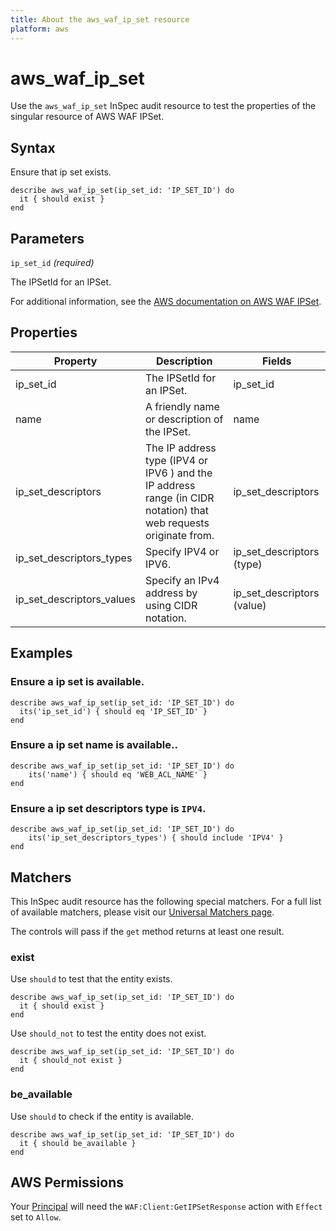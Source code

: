 ```yaml
---
title: About the aws_waf_ip_set resource
platform: aws
---
```


# aws_waf_ip_set

Use the `aws_waf_ip_set` InSpec audit resource to test the properties of the singular resource of AWS WAF IPSet.

## Syntax

Ensure that ip set exists.

    describe aws_waf_ip_set(ip_set_id: 'IP_SET_ID') do
      it { should exist }
    end

## Parameters

`ip_set_id` _(required)_

The IPSetId for an IPSet.

For additional information, see the [AWS documentation on AWS WAF IPSet](https://docs.aws.amazon.com/AWSCloudFormation/latest/UserGuide/aws-resource-waf-ipset.html).

## Properties

| Property | Description | Fields |
| --- | --- | --- |
| ip_set_id | The IPSetId for an IPSet. | ip_set_id |
| name | A friendly name or description of the IPSet. | name |
| ip_set_descriptors | The IP address type (IPV4 or IPV6 ) and the IP address range (in CIDR notation) that web requests originate from. | ip_set_descriptors |
| ip_set_descriptors_types | Specify IPV4 or IPV6. |  ip_set_descriptors (type) |
| ip_set_descriptors_values | Specify an IPv4 address by using CIDR notation. |  ip_set_descriptors (value) |

## Examples

### Ensure a ip set is available.

    describe aws_waf_ip_set(ip_set_id: 'IP_SET_ID') do
      its('ip_set_id') { should eq 'IP_SET_ID' }
    end

### Ensure a ip set name is available..

    describe aws_waf_ip_set(ip_set_id: 'IP_SET_ID') do
        its('name') { should eq 'WEB_ACL_NAME' }
    end

### Ensure a ip set descriptors type is `IPV4`.

    describe aws_waf_ip_set(ip_set_id: 'IP_SET_ID') do
        its('ip_set_descriptors_types') { should include 'IPV4' }
    end

## Matchers

This InSpec audit resource has the following special matchers. For a full list of available matchers, please visit our [Universal Matchers page](https://www.inspec.io/docs/reference/matchers/).

The controls will pass if the `get` method returns at least one result.

### exist

Use `should` to test that the entity exists.

    describe aws_waf_ip_set(ip_set_id: 'IP_SET_ID') do
      it { should exist }
    end

Use `should_not` to test the entity does not exist.

    describe aws_waf_ip_set(ip_set_id: 'IP_SET_ID') do
      it { should_not exist }
    end

### be_available

Use `should` to check if the entity is available.

    describe aws_waf_ip_set(ip_set_id: 'IP_SET_ID') do
      it { should be_available }
    end

## AWS Permissions

Your [Principal](https://docs.aws.amazon.com/IAM/latest/UserGuide/intro-structure.html#intro-structure-principal) will need the `WAF:Client:GetIPSetResponse` action with `Effect` set to `Allow`.